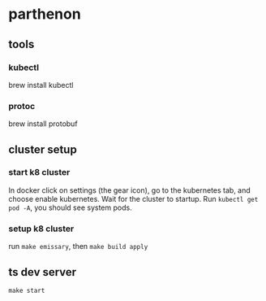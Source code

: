 # parthenon

## tools

### kubectl

brew install kubectl

### protoc

brew install protobuf

## cluster setup

### start k8 cluster

In docker click on settings (the gear icon), go to the kubernetes tab, and choose enable kubernetes. Wait for the cluster to startup. Run `kubectl get pod -A`, you should see system pods.

### setup k8 cluster

run `make emissary`, then `make build apply`

## ts dev server

`make start`
